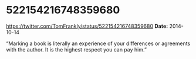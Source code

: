 # 522154216748359680
https://twitter.com/TomFrankly/status/522154216748359680
**Date:** 2014-10-14

“Marking a book is literally an experience of your differences or agreements
with the author. It is the highest respect you can pay him.”
